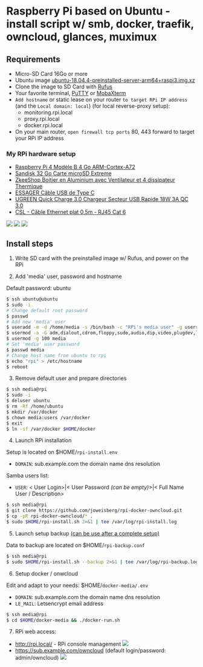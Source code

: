 # Raspberry Pi based on Ubuntu - install script w/ smb, docker, traefik, owncloud, glances, muximux

## Requirements
* Micro-SD Card 16Go or more
* Ubuntu image [ubuntu-18.04.4-preinstalled-server-arm64+raspi3.img.xz](http://cdimage.ubuntu.com/releases/18.04.4/release/ubuntu-18.04.4-preinstalled-server-arm64+raspi3.img.xz)
* Clone the image to SD Card with [Rufus](https://sourceforge.net/projects/rufus.mirror/files/latest/download)
* Your favorite terminal, [PuTTY](https://www.chiark.greenend.org.uk/~sgtatham/putty/latest.html) or [MobaXterm](https://mobaxterm.mobatek.net/download.html)
* `Add hostname` or static lease on your router `to target RPi IP address` (and the `Local domain: local`) (for local reverse-proxy setup):
  * monitoring.rpi.local
  * proxy.rpi.local
  * docker.rpi.local
* On your main router, `open firewall tcp ports` 80, 443 forward to target your RPi IP address

### My RPi hardware setup
* [Raspberry Pi 4 Modèle B 4 Go ARM-Cortex-A72](https://www.amazon.fr/gp/product/B07TC2BK1X)
* [Sandisk 32 Go Carte microSD Extreme](https://www.amazon.fr/gp/product/B06XWMQ81P)
* [ZkeeShop Boitier en Aluminium avec Ventilateur et 4 dissipateur Thermique](https://www.amazon.fr/gp/product/B07YS8WHXT)
* [ESSAGER Câble USB de Type C](https://www.amazon.fr/gp/product/B07R66DDCM)
* [UGREEN Quick Charge 3.0 Chargeur Secteur USB Rapide 18W 3A QC 3.0](https://www.amazon.fr/gp/product/B07H4NCJ6L)
* [CSL - Câble Ethernet plat 0,5m - RJ45 Cat 6](https://www.amazon.fr/gp/product/B014FBKY0K)

![](https://raw.githubusercontent.com/joweisberg/rpi-docker-owncloud/master/.img/rpi_1.png)
![](https://raw.githubusercontent.com/joweisberg/rpi-docker-owncloud/master/.img/rpi_2.png)
![](https://raw.githubusercontent.com/joweisberg/rpi-docker-owncloud/master/.img/rpi_3.png)

## Install steps
1. Write SD card with the preinstalled image w/ Rufus, and power on the RPi

2. Add 'media' user, password and hostname

Default password: ubuntu
```bash
$ ssh ubuntu@ubuntu
$ sudo -i
# Change default root password
$ passwd
# Add new 'media' user
$ useradd -m -d /home/media -s /bin/bash -c "RPi's media user" -g users media
$ usermod -a -G adm,dialout,cdrom,floppy,sudo,audio,dip,video,plugdev,lxd,netdev,www-data,syslog media
$ usermod -g 100 media
# Set 'media' user password
$ passwd media
# Change host name from ubuntu to rpi
$ echo "rpi" > /etc/hostname
$ reboot
```

3. Remove default user and prepare directories

```bash
$ ssh media@rpi
$ sudo -i
$ deluser ubuntu
$ rm -Rf /home/ubuntu
$ mkdir /var/docker
$ chown media:users /var/docker
$ exit
$ ln -sf /var/docker $HOME/docker
```

4. Launch RPi installation

Setup is located on $HOME/`rpi-install.env`
* `DOMAIN`: sub.example.com the domain name dns resolution

Samba users list:
* `USER`: < User Login>|< User Password <i>(can be empty)</i>>|< Full Name User / Description>

```bash
$ ssh media@rpi
$ git clone https://github.com/joweisberg/rpi-docker-owncloud.git
$ cp -pR rpi-docker-owncloud/* .
$ sudo $HOME/rpi-install.sh 2>&1 | tee /var/log/rpi-install.log
```

5. Launch setup backup <u>(can be use after a complete setup)</u>

Data to backup are located on $HOME/`rpi-backup.conf`
```bash
$ ssh media@rpi
$ sudo $HOME/rpi-install.sh --backup 2>&1 | tee /var/log/rpi-backup.log
```

6. Setup docker / onwcloud

Edit and adapt to your needs: $HOME/`docker-media/.env`
* `DOMAIN`: sub.example.com the domain name dns resolution
* `LE_MAIL`: Letsencrypt email address

```bash
$ ssh media@rpi
$ cd $HOME/docker-media && ./docker-run.sh
```

7. RPi web access:

* http://rpi.local/ - RPi console management
![](https://raw.githubusercontent.com/joweisberg/rpi-docker-owncloud/master/.img/media-rpi.png)
* https://sub.example.com/owncloud (default login/password: admin/owncloud)
![](https://raw.githubusercontent.com/joweisberg/rpi-docker-owncloud/master/.img/owncloud.png)
